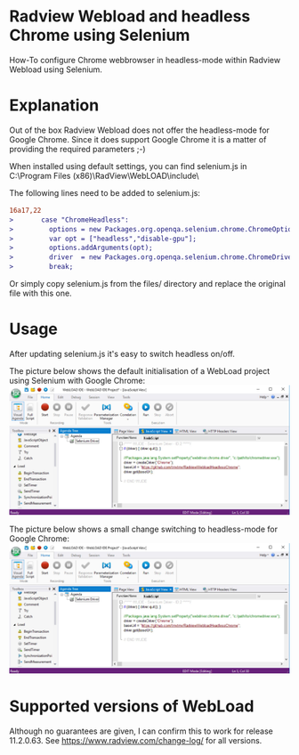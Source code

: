 # Radview Webload and headless Chrome using Selenium
How-To configure Chrome webbrowser in headless-mode within Radview Webload using Selenium.

# Explanation
Out of the box Radview Webload does not offer the headless-mode for Google Chrome. Since it does support Google Chrome it is a matter of providing the required parameters ;-)

When installed using default settings, you can find selenium.js in C:\Program Files (x86)\RadView\WebLOAD\include\

The following lines need to be added to selenium.js:

```diff
16a17,22
>       case "ChromeHeadless":
>         options = new Packages.org.openqa.selenium.chrome.ChromeOptions();
>         var opt = ["headless","disable-gpu"];
>         options.addArguments(opt);
>         driver  = new Packages.org.openqa.selenium.chrome.ChromeDriver( options );
>         break;
```

Or simply copy selenium.js from the files/ directory and replace the original file with this one.

# Usage
After updating selenium.js it's easy to switch headless on/off.

The picture below shows the default initialisation of a WebLoad project using Selenium with Google Chrome:
![SeleniumUsingChrome](https://github.com/tmvtmv/RadviewWebloadHeadlessChrome/blob/master/images/Webload_IDE-Chrome.jpg)

The picture below shows a small change switching to headless-mode for Google Chrome:
![SeleniumUsingChromeHeadless](https://github.com/tmvtmv/RadviewWebloadHeadlessChrome/blob/master/images/Webload_IDE-Chrome.jpg)

# Supported versions of WebLoad
Although no guarantees are given, I can confirm this to work for release 11.2.0.63. See https://www.radview.com/change-log/ for all versions.
